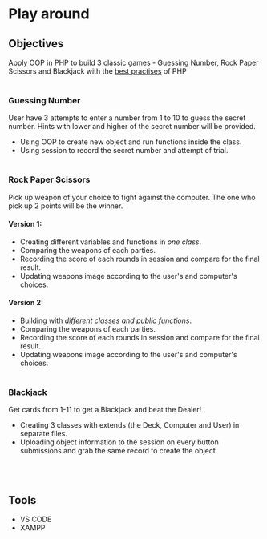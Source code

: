 # Play around


## Objectives
Apply OOP in PHP to build 3 classic games - Guessing Number, Rock Paper Scissors and Blackjack with the [best practises](../0.Getting-started-with-PHP/PHP-best-practises.md) of PHP
<br><br>
###  Guessing Number
User have 3 attempts to enter a number from 1 to 10 to guess the secret number. Hints with lower and higher of the secret number will be provided. 

- Using OOP to create new object and run functions inside the class.
- Using session to record the secret number and attempt of trial.
<br><br>

### Rock Paper Scissors
Pick up weapon of your choice to fight against the computer. The one who pick up 2 points will be the winner. 

#### Version 1:
- Creating different variables and functions in *one class*.
- Comparing the weapons of each parties.
- Recording the score of each rounds in session and compare for the final result.
- Updating weapons image according to the user's and computer's choices.

#### Version 2:
- Building with *different classes and public functions*.
- Comparing the weapons of each parties.
- Recording the score of each rounds in session and compare for the final result.
- Updating weapons image according to the user's and computer's choices.
<br><br>
### Blackjack
Get cards from 1-11 to get a Blackjack and beat the Dealer!
- Creating 3 classes with extends (the Deck, Computer and User) in separate files.
- Uploading object information to the session on every button submissions and grab the same record to create the object.




<br><br>
## Tools
- VS CODE
- XAMPP
